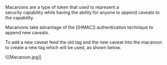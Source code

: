 Macaroons are a type of token that used to represent a security capability while having the ability for anyone to append caveats to the capability.

Macaroons take advantage of the [[HMAC]] authentication technique to append new caveats.

To add a new caveat feed the old tag and the new caveat into the macaroon to create a new tag which will be used, as shown below.

![[Macaroon.jpg]]